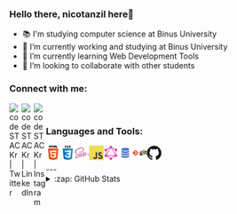 ### Hello there, nicotanzil here👋 

- :books: I'm studying computer science at Binus University
- 🔭 I’m currently working and studying at Binus University
- 🌱 I’m currently learning Web Development Tools
- 👯 I’m looking to collaborate with other students

### Connect with me:

[<img align="left" alt="codeSTACKr | Twitter" width="22px" src="https://cdn.jsdelivr.net/npm/simple-icons@v3/icons/twitter.svg" />][twitter]
[<img align="left" alt="codeSTACKr | LinkedIn" width="22px" src="https://cdn.jsdelivr.net/npm/simple-icons@v3/icons/linkedin.svg" />][linkedin]
[<img align="left" alt="codeSTACKr | Instagram" width="22px" src="https://cdn.jsdelivr.net/npm/simple-icons@v3/icons/instagram.svg" />][instagram]

<br />

### Languages and Tools:

[<img align="left" alt="HTML5" width="26px" src="https://raw.githubusercontent.com/github/explore/80688e429a7d4ef2fca1e82350fe8e3517d3494d/topics/html/html.png" />][link]
[<img align="left" alt="CSS3" width="26px" src="https://raw.githubusercontent.com/github/explore/80688e429a7d4ef2fca1e82350fe8e3517d3494d/topics/css/css.png" />][link]
[<img align="left" alt="Sass" width="26px" src="https://raw.githubusercontent.com/github/explore/80688e429a7d4ef2fca1e82350fe8e3517d3494d/topics/sass/sass.png" />][link]
[<img align="left" alt="JavaScript" width="26px" src="https://raw.githubusercontent.com/github/explore/80688e429a7d4ef2fca1e82350fe8e3517d3494d/topics/javascript/javascript.png" />][link]
[<img align="left" alt="GraphQL" width="26px" src="https://raw.githubusercontent.com/github/explore/80688e429a7d4ef2fca1e82350fe8e3517d3494d/topics/graphql/graphql.png" />][link]
[<img align="left" alt="SQL" width="26px" src="https://raw.githubusercontent.com/github/explore/80688e429a7d4ef2fca1e82350fe8e3517d3494d/topics/sql/sql.png" />][link]
[<img align="left" alt="Git" width="26px" src="https://raw.githubusercontent.com/github/explore/80688e429a7d4ef2fca1e82350fe8e3517d3494d/topics/git/git.png" />][link]
[<img align="left" alt="GitHub" width="26px" src="https://raw.githubusercontent.com/github/explore/78df643247d429f6cc873026c0622819ad797942/topics/github/github.png" />][link]

<br />
<br />
---


<details>
  <summary>:zap: GitHub Stats</summary>

  <img align="left" alt="GitHub Stats" src="https://github-readme-stats.vercel.app/api/?username=nicotanzil&count_private=true&theme=tokyonight&showicons=true" />
  <img align="left" alt="GitHub Language Stats" src="https://github-readme-stats.vercel.app/api/top-langs/?username=nicotanzil&langs_count=5&theme=tokyonight" />

</details>

[website]: #
[course]: #
[twitter]: https://twitter.com/nicotanzil
[youtube]: #
[instagram]: https://instagram.com/tanzilclementius
[linkedin]: https://linkedin.com/in/clementius-nichklaus-tanzil-328b851a2/
[webdevplaylist]: #
[jsplaylist]: #
[cssplaylist]: #
[reactplaylist]: #
[link]: #

